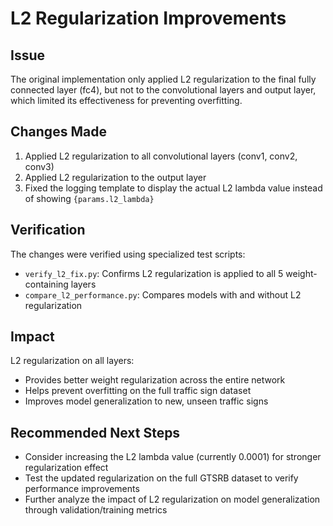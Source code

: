 # L2 Regularization Improvements

## Issue
The original implementation only applied L2 regularization to the final fully connected layer (fc4), 
but not to the convolutional layers and output layer, which limited its effectiveness for preventing overfitting.

## Changes Made
1. Applied L2 regularization to all convolutional layers (conv1, conv2, conv3)
2. Applied L2 regularization to the output layer
3. Fixed the logging template to display the actual L2 lambda value instead of showing `{params.l2_lambda}`

## Verification
The changes were verified using specialized test scripts:
- `verify_l2_fix.py`: Confirms L2 regularization is applied to all 5 weight-containing layers
- `compare_l2_performance.py`: Compares models with and without L2 regularization

## Impact
L2 regularization on all layers:
- Provides better weight regularization across the entire network
- Helps prevent overfitting on the full traffic sign dataset
- Improves model generalization to new, unseen traffic signs

## Recommended Next Steps
- Consider increasing the L2 lambda value (currently 0.0001) for stronger regularization effect
- Test the updated regularization on the full GTSRB dataset to verify performance improvements
- Further analyze the impact of L2 regularization on model generalization through validation/training metrics
